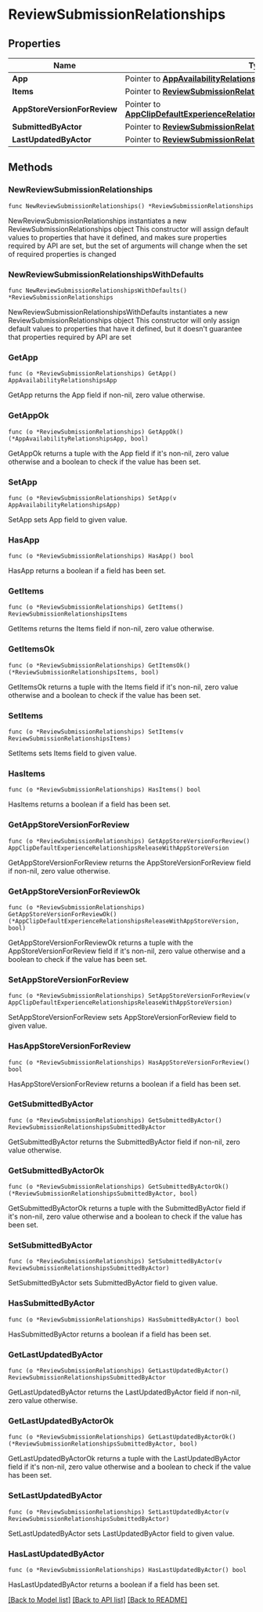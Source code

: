 # ReviewSubmissionRelationships

## Properties

Name | Type | Description | Notes
------------ | ------------- | ------------- | -------------
**App** | Pointer to [**AppAvailabilityRelationshipsApp**](AppAvailabilityRelationshipsApp.md) |  | [optional] 
**Items** | Pointer to [**ReviewSubmissionRelationshipsItems**](ReviewSubmissionRelationshipsItems.md) |  | [optional] 
**AppStoreVersionForReview** | Pointer to [**AppClipDefaultExperienceRelationshipsReleaseWithAppStoreVersion**](AppClipDefaultExperienceRelationshipsReleaseWithAppStoreVersion.md) |  | [optional] 
**SubmittedByActor** | Pointer to [**ReviewSubmissionRelationshipsSubmittedByActor**](ReviewSubmissionRelationshipsSubmittedByActor.md) |  | [optional] 
**LastUpdatedByActor** | Pointer to [**ReviewSubmissionRelationshipsSubmittedByActor**](ReviewSubmissionRelationshipsSubmittedByActor.md) |  | [optional] 

## Methods

### NewReviewSubmissionRelationships

`func NewReviewSubmissionRelationships() *ReviewSubmissionRelationships`

NewReviewSubmissionRelationships instantiates a new ReviewSubmissionRelationships object
This constructor will assign default values to properties that have it defined,
and makes sure properties required by API are set, but the set of arguments
will change when the set of required properties is changed

### NewReviewSubmissionRelationshipsWithDefaults

`func NewReviewSubmissionRelationshipsWithDefaults() *ReviewSubmissionRelationships`

NewReviewSubmissionRelationshipsWithDefaults instantiates a new ReviewSubmissionRelationships object
This constructor will only assign default values to properties that have it defined,
but it doesn't guarantee that properties required by API are set

### GetApp

`func (o *ReviewSubmissionRelationships) GetApp() AppAvailabilityRelationshipsApp`

GetApp returns the App field if non-nil, zero value otherwise.

### GetAppOk

`func (o *ReviewSubmissionRelationships) GetAppOk() (*AppAvailabilityRelationshipsApp, bool)`

GetAppOk returns a tuple with the App field if it's non-nil, zero value otherwise
and a boolean to check if the value has been set.

### SetApp

`func (o *ReviewSubmissionRelationships) SetApp(v AppAvailabilityRelationshipsApp)`

SetApp sets App field to given value.

### HasApp

`func (o *ReviewSubmissionRelationships) HasApp() bool`

HasApp returns a boolean if a field has been set.

### GetItems

`func (o *ReviewSubmissionRelationships) GetItems() ReviewSubmissionRelationshipsItems`

GetItems returns the Items field if non-nil, zero value otherwise.

### GetItemsOk

`func (o *ReviewSubmissionRelationships) GetItemsOk() (*ReviewSubmissionRelationshipsItems, bool)`

GetItemsOk returns a tuple with the Items field if it's non-nil, zero value otherwise
and a boolean to check if the value has been set.

### SetItems

`func (o *ReviewSubmissionRelationships) SetItems(v ReviewSubmissionRelationshipsItems)`

SetItems sets Items field to given value.

### HasItems

`func (o *ReviewSubmissionRelationships) HasItems() bool`

HasItems returns a boolean if a field has been set.

### GetAppStoreVersionForReview

`func (o *ReviewSubmissionRelationships) GetAppStoreVersionForReview() AppClipDefaultExperienceRelationshipsReleaseWithAppStoreVersion`

GetAppStoreVersionForReview returns the AppStoreVersionForReview field if non-nil, zero value otherwise.

### GetAppStoreVersionForReviewOk

`func (o *ReviewSubmissionRelationships) GetAppStoreVersionForReviewOk() (*AppClipDefaultExperienceRelationshipsReleaseWithAppStoreVersion, bool)`

GetAppStoreVersionForReviewOk returns a tuple with the AppStoreVersionForReview field if it's non-nil, zero value otherwise
and a boolean to check if the value has been set.

### SetAppStoreVersionForReview

`func (o *ReviewSubmissionRelationships) SetAppStoreVersionForReview(v AppClipDefaultExperienceRelationshipsReleaseWithAppStoreVersion)`

SetAppStoreVersionForReview sets AppStoreVersionForReview field to given value.

### HasAppStoreVersionForReview

`func (o *ReviewSubmissionRelationships) HasAppStoreVersionForReview() bool`

HasAppStoreVersionForReview returns a boolean if a field has been set.

### GetSubmittedByActor

`func (o *ReviewSubmissionRelationships) GetSubmittedByActor() ReviewSubmissionRelationshipsSubmittedByActor`

GetSubmittedByActor returns the SubmittedByActor field if non-nil, zero value otherwise.

### GetSubmittedByActorOk

`func (o *ReviewSubmissionRelationships) GetSubmittedByActorOk() (*ReviewSubmissionRelationshipsSubmittedByActor, bool)`

GetSubmittedByActorOk returns a tuple with the SubmittedByActor field if it's non-nil, zero value otherwise
and a boolean to check if the value has been set.

### SetSubmittedByActor

`func (o *ReviewSubmissionRelationships) SetSubmittedByActor(v ReviewSubmissionRelationshipsSubmittedByActor)`

SetSubmittedByActor sets SubmittedByActor field to given value.

### HasSubmittedByActor

`func (o *ReviewSubmissionRelationships) HasSubmittedByActor() bool`

HasSubmittedByActor returns a boolean if a field has been set.

### GetLastUpdatedByActor

`func (o *ReviewSubmissionRelationships) GetLastUpdatedByActor() ReviewSubmissionRelationshipsSubmittedByActor`

GetLastUpdatedByActor returns the LastUpdatedByActor field if non-nil, zero value otherwise.

### GetLastUpdatedByActorOk

`func (o *ReviewSubmissionRelationships) GetLastUpdatedByActorOk() (*ReviewSubmissionRelationshipsSubmittedByActor, bool)`

GetLastUpdatedByActorOk returns a tuple with the LastUpdatedByActor field if it's non-nil, zero value otherwise
and a boolean to check if the value has been set.

### SetLastUpdatedByActor

`func (o *ReviewSubmissionRelationships) SetLastUpdatedByActor(v ReviewSubmissionRelationshipsSubmittedByActor)`

SetLastUpdatedByActor sets LastUpdatedByActor field to given value.

### HasLastUpdatedByActor

`func (o *ReviewSubmissionRelationships) HasLastUpdatedByActor() bool`

HasLastUpdatedByActor returns a boolean if a field has been set.


[[Back to Model list]](../README.md#documentation-for-models) [[Back to API list]](../README.md#documentation-for-api-endpoints) [[Back to README]](../README.md)


